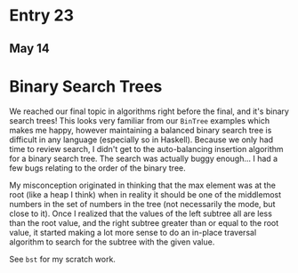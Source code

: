 # Entry 23

## May 14

# Binary Search Trees

We reached our final topic in algorithms right before the final, and it's binary search trees! This looks very familiar from our `BinTree` examples which makes me happy, however maintaining a balanced binary search tree is difficult in any language (especially so in Haskell). Because we only had time to review search, I didn't get to the auto-balancing insertion algorithm for a binary search tree. The search was actually buggy enough... I had a few bugs relating to the order of the binary tree.

My misconception originated in thinking that the max element was at the root (like a heap I think) when in reality it should be one of the middlemost numbers in the set of numbers in the tree (not necessarily the mode, but close to it). Once I realized that the values of the left subtree all are less than the root value, and the right subtree greater than or equal to the root value, it started making a lot more sense to do an in-place traversal algorithm to search for the subtree with the given value.

See `bst` for my scratch work.